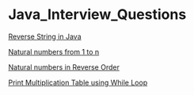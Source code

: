 # Java_Interview_Questions
[Reverse String in Java](https://github.com/vivekk-p/repo_Java_Interview_Questions/blob/main/Reverse%20String%20in%20Java)

[Natural numbers from 1 to n](https://github.com/vivekk-p/repo_Java_Interview_Questions/blob/main/Natural%20numbers%20from%201%20to%20n)

[Natural numbers in Reverse Order](https://github.com/vivekk-p/repo_Java_Interview_Questions/blob/main/Natural%20numbers%20in%20Reverse%20Order)

[Print Multiplication Table using While Loop](https://github.com/vivekk-p/repo_Java_Interview_Questions/blob/main/Print%20Multiplication%20Table%20using%20While%20Loop)

